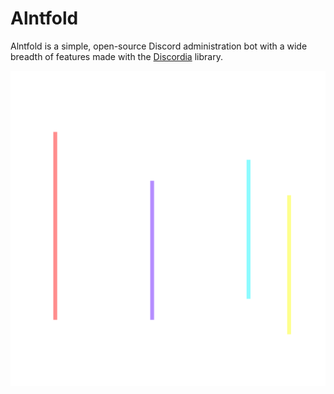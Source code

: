 # Alntfold

Alntfold is a simple, open-source Discord administration bot with a wide breadth of features made with the [Discordia](https://github.com/SinisterRectus/Discordia) library.

![Logo](/Alntfold.png)
